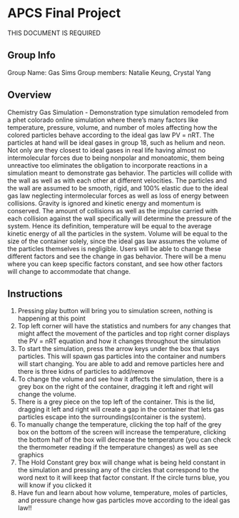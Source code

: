 # APCS Final Project
THIS DOCUMENT IS REQUIRED
## Group Info
Group Name: Gas Sims
Group members: Natalie Keung, Crystal Yang
## Overview
Chemistry Gas Simulation - Demonstration type simulation remodeled from a phet colorado online simulation where there’s many factors like temperature, pressure, volume, and number of moles affecting how the colored particles behave according to the ideal gas law PV = nRT. The particles at hand will be ideal gases in group 18, such as helium and neon. Not only are they closest to ideal gases in real life having almost no intermolecular forces due to being nonpolar and monoatomic, them being unreactive too eliminates the obligation to incorporate reactions in a simulation meant to demonstrate gas behavior. The particles will collide with the wall as well as with each other at different velocities. The particles and the wall are assumed to be smooth, rigid, and 100% elastic due to the ideal gas law neglecting intermolecular forces as well as loss of energy between collisions. Gravity is ignored and kinetic energy and momentum is conserved. The amount of collisions as well as the impulse carried with each collision against the wall specifically will determine the pressure of the system. Hence its definition, temperature will be equal to the average kinetic energy of all the particles in the system. Volume will be equal to the size of the container solely, since the ideal gas law assumes the volume of the particles themselves is negligible. Users will be able to change these different factors and see the change in gas behavior. There will be a menu where you can keep specific factors constant, and see how other factors will change to accommodate that change.

## Instructions
1. Pressing play button will bring you to simulation screen, nothing is happening at this point
2. Top left corner will have the statistics and numbers for any changes that might affect the movement of the particles and top right corner displays the PV = nRT equation and how it changes throughout the simulation
3. To start the simulation, press the arrow keys under the box that says particles. This will spawn gas particles into the container and numbers will start changing. You are able to add and remove particles here and there is three kidns of particles to add/remove
4. To change the volume and see how it affects the simulation, there is a grey box on the right of the container, dragging it left and right will change the volume. 
5. There is a grey piece on the top left of the container. This is the lid, dragging it left and right will create a gap in the container that lets gas particles escape into the surroundings(container is the system). 
6. To manually change the temperature, clicking the top half of the grey box on the bottom of the screen will increase the temperature, clicking the bottom half of the box will decrease the temperature (you can check the thermometer reading if the temperature changes) as well as see graphics
7. The Hold Constant grey box will change what is being held constant in the simulation and pressing any of the circles that correspond to the word next to it will keep that factor constant. If the circle turns blue, you will know if you clicked it
8. Have fun and learn about how volume, temperature, moles of particles, and pressure change how gas particles move according to the ideal gas law!!
